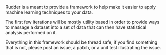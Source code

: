 Rudder is a meant to provide a framework to help make it easier
to apply machine learning techniques to your data.

The first few iterations will be mostly utility based in order to 
provide ways to massage a dataset into a set of data that can 
then have statistical analysis performed on it.

Everything in this framework should be thread safe, if you find something
that is not, please post an issue, a patch, or a unit test illustrating
the issue.